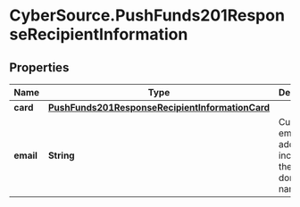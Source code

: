 # CyberSource.PushFunds201ResponseRecipientInformation

## Properties
Name | Type | Description | Notes
------------ | ------------- | ------------- | -------------
**card** | [**PushFunds201ResponseRecipientInformationCard**](PushFunds201ResponseRecipientInformationCard.md) |  | [optional] 
**email** | **String** | Customer's email address, including the full domain name.  | [optional] 


